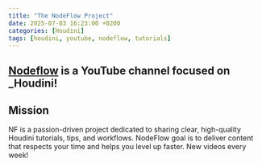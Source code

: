 ```yaml
---
title: "The NodeFlow Project"
date: 2025-07-03 16:23:00 +0200
categories: [Houdini]
tags: [houdini, youtube, nodeflow, tutorials]
---
```




## [Nodeflow](<🔗 [NodeFlow](https://www.youtube.com/@nodeflowhoudini)>) is a YouTube channel focused on _Houdini!

## Mission

NF is a passion-driven project dedicated to sharing clear, high-quality Houdini tutorials, tips, and workflows. NodeFlow goal is to deliver content that respects your time and helps you level up faster. New videos every week!
